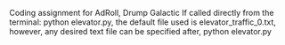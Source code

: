 Coding assignment for AdRoll, Drump Galactic
If called directly from the terminal: python elevator.py, the default file used is elevator_traffic_0.txt, however, any desired text file can be specified after, python elevator.py <yourtextfilename>